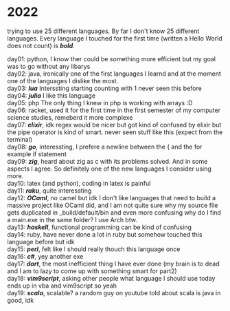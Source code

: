 # 2022

trying to use 25 different languages. By far I don't know 25 different languages. Every language I touched for the first time (written a Hello World does not count) is ***bold***. 

day01: python, I know ther could be something more efficient but my goal was to go without any libarys <br>
day02: java, ironically one of the first languages I learnd and at the moment one of the languages I dislike the most. <br>
day03: ***lua*** Interssting starting counting with 1 never seen this before <br>
day04: ***julia*** I like this language <br>
day05: php The only thing I knew in php is working with arrays :D <br>
day06: racket, used it for the first time in the first semester of my computer science studies, remeberd it more complexe <br>
day07: ***elixir***, idk regex would be nicer but got kind of confused by elixir but the pipe operator is kind of smart. never seen stuff like this (expect from the terminal) <br>
day08: ***go***, interessting, I prefere a newline between the { and the for example if statement <br>
day09: ***zig***, heard about zig as c with its problems solved. And in some aspects I agree. So definitely one of the new languages I consider using more. <br> 
day10: latex (and python), coding in latex is painful <br>
day11: ***raku***, quite interessting <br>
day12: ***OCaml***, no camel but idk I don't like languages that need to build a massive project like OCaml did, and I am not quite sure why my source file gets duplicated in _build/default/bin and even more confusing why do I find a main.exe in the same folder? I use Arch btw. <br>
day13: ***haskell***, functional programming can be kind of confusing <br>
day14: ruby, have never done a lot in ruby but somehow touched this language before but idk <br>
day15: ***perl***, felt like I should really thouch this language once <br>
day16: ***c#***, yey another exe <br>
day17: ***dart***, the most inefficient thing I have ever done (my brain is to dead and I am to lazy to come up with something smart for part2) <br>
day18: ***vim9script***, asking other people what language I should use today ends up in vba and vim9script so yeah <br>
day19: ***scala***, scalable? a random guy on youtube told about scala is java in good, idk 
